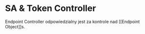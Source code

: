 # SA & Token Controller
Endpoint Controller odpowiedzialny jest za kontrole nad [[Endpoint Object]]s.